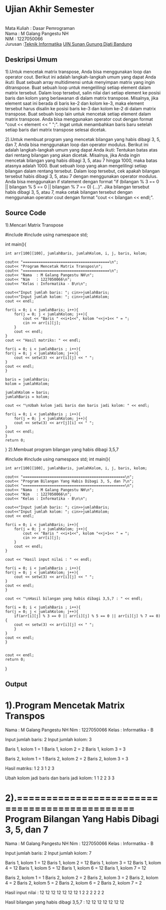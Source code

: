 # Ujian Akhir Semester 
<br>Mata Kuliah 	: Dasar Pemrograman
<br> Nama		: M Galang Pangestu NH
<br>NIM		: 1227050066
<br>Jurusan		:[Teknik Informatika](http://if.uinsgd.ac.id/) [UIN Sunan Gunung Djati Bandung](https://uinsgd.ac.id/) 

## Deskripsi Umum
1).Untuk mencetak matrix transpose, Anda bisa menggunakan loop dan operator cout. Berikut ini adalah langkah-langkah umum yang dapat Anda ikuti:
Buat sebuah array multidimensi untuk menyimpan matrix yang ingin ditranspose.
Buat sebuah loop untuk mengelilingi setiap element dalam matrix tersebut.
Dalam loop tersebut, salin nilai dari setiap element ke posisi baris dan kolom yang berlawanan di dalam matrix transpose. Misalnya, jika element saat ini berada di baris ke-2 dan kolom ke-3, maka element tersebut harus disalin ke posisi baris ke-3 dan kolom ke-2 di dalam matrix transpose.
Buat sebuah loop lain untuk mencetak setiap element dalam matrix transpose. Anda bisa menggunakan operator cout dengan format "cout << element << " ";". Ingat untuk menambahkan baris baru setelah setiap baris dari matrix transpose selesai dicetak.

2).Untuk membuat program yang mencetak bilangan yang habis dibagi 3, 5, dan 7, Anda bisa menggunakan loop dan operator modulus. Berikut ini adalah langkah-langkah umum yang dapat Anda ikuti:
Tentukan batas atas dari rentang bilangan yang akan dicetak. Misalnya, jika Anda ingin mencetak bilangan yang habis dibagi 3, 5, atau 7 hingga 1000, maka batas atasnya adalah 1000.
Buat sebuah loop yang akan mengelilingi setiap bilangan dalam rentang tersebut.
Dalam loop tersebut, cek apakah bilangan tersebut habis dibagi 3, 5, atau 7 dengan menggunakan operator modulus. Anda bisa menggunakan if statement dengan format "if (bilangan % 3 == 0 || bilangan % 5 == 0 || bilangan % 7 == 0) {...}".
Jika bilangan tersebut habis dibagi 3, 5, atau 7, maka cetak bilangan tersebut dengan menggunakan operator cout dengan format "cout << bilangan << endl;".
## Source Code
1).Mencari Matrix Transpose


#include<iostream>
#include<iomanip>
using namespace std;

int main(){
    
	int arr[100][100], jumlahBaris, jumlahKolom, i, j, baris, kolom;
	
	cout<< "=======================================\n";
	cout<< "Program Mencetak Matrix Transpos\n";
	cout<< "=======================================\n";
	cout<< "Nama  : M Galang Pangestu NH\n";
	cout<< "Nim   : 1227050066\n";
	cout<< "Kelas : Informatika - B\n\n";

    cout<<"Input jumlah baris: "; cin>>jumlahBaris;
    cout<<"Input jumlah kolom: "; cin>>jumlahKolom;
    cout << endl;

    for(i = 0; i < jumlahBaris; i++){
        for(j = 0; j < jumlahKolom; j++){
            cout << "Baris " <<i+1<<", kolom "<<j+1<< " = ";
            cin >> arr[i][j];
        }
        cout << endl;
    }
    cout << "Hasil matriks: " << endl;

    for(i = 0; i < jumlahBaris ; i++){
    for(j = 0; j < jumlahKolom; j++){
        cout << setw(3) << arr[i][j] << " ";
    }
    cout << endl;
    }

    baris = jumlahBaris;
    kolom = jumlahKolom;

    jumlahKolom = baris;
    jumlahBaris = kolom;

    cout << "\nUbah kolom jadi baris dan baris jadi kolom: " << endl;

    for(i = 0; i < jumlahBaris ; i++){
    	for(j = 0; j < jumlahKolom; j++){
        cout << setw(3) << arr[j][i] << " ";
    }
    cout << endl;
    }
	return 0;
}
2).Membuat program bilangan yang habis dibagi 3,5,7

	
#include <iostream>
#include <iomanip>
using namespace std;
int main(){
    
	int arr[100][100], jumlahBaris, jumlahKolom, i, j, baris, kolom;
	
	cout<< "==============================================\n";
	cout<< "Program Bilangan Yang Habis Dibagi 3, 5, dan 7\n";
	cout<< "==============================================\n";
	cout<< "Nama  : M Galang Pangestu NH\n";
	cout<< "Nim   : 1227050066\n";
	cout<< "Kelas : Informatika - B\n\n";

    cout<<"Input jumlah baris: "; cin>>jumlahBaris;
    cout<<"Input jumlah kolom: "; cin>>jumlahKolom;
    cout << endl;

    for(i = 0; i < jumlahBaris; i++){
        for(j = 0; j < jumlahKolom; j++){
            cout << "Baris " <<i+1<<", kolom "<<j+1<< " = ";
            cin >> arr[i][j];
        }
        cout << endl;
    }

    cout << "Hasil input nilai : " << endl;

    for(i = 0; i < jumlahBaris ; i++){
    for(j = 0; j < jumlahKolom; j++){
        cout << setw(3) << arr[i][j] << " ";
    }
    cout << endl;
    }

    cout << "\nHasil bilangan yang habis dibagi 3,5,7 : " << endl;

    for(i = 0; i < jumlahBaris ; i++){
    for(j = 0; j < jumlahKolom; j++){
        if(arr[i][j] % 3 == 0 || arr[i][j] % 5 == 0 || arr[i][j] % 7 == 0){
        cout << setw(3) << arr[i][j] << " ";
        }
    }
    cout << endl;
    }

    
    cout << endl;
    return 0;
}
## Output
1).Program Mencetak Matrix Transpos
=======================================
Nama  : M Galang Pangestu NH
Nim   : 1227050066
Kelas : Informatika - B

Input jumlah baris: 2
Input jumlah kolom: 3

Baris 1, kolom 1 = 1
Baris 1, kolom 2 = 2
Baris 1, kolom 3 = 3

Baris 2, kolom 1 = 1
Baris 2, kolom 2 = 2
Baris 2, kolom 3 = 3

Hasil matriks:
  1   2   3
  1   2   3

Ubah kolom jadi baris dan baris jadi kolom:
  1   1
  2   2
  3   3


2).==============================================
Program Bilangan Yang Habis Dibagi 3, 5, dan 7
==============================================
Nama  : M Galang Pangestu NH
Nim   : 1227050066
Kelas : Informatika - B

Input jumlah baris: 2
Input jumlah kolom:
7

Baris 1, kolom 1 = 12
Baris 1, kolom 2 = 12
Baris 1, kolom 3 = 12
Baris 1, kolom 4 = 12
Baris 1, kolom 5 = 12
Baris 1, kolom 6 = 12
Baris 1, kolom 7 = 12

Baris 2, kolom 1 = 1
Baris 2, kolom 2 = 2
Baris 2, kolom 3 = 2
Baris 2, kolom 4 = 2
Baris 2, kolom 5 = 2
Baris 2, kolom 6 = 2
Baris 2, kolom 7 = 2

Hasil input nilai :
 12  12  12  12  12  12  12
  1   2   2   2   2   2   2

Hasil bilangan yang habis dibagi 3,5,7 :
 12  12  12  12  12  12  12

